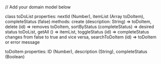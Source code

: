 // Add your domain model below

class toDoList
properties: nextId (Number), itemList (Array toDoItem), completeStatus (false)
methods: create (description: String) => toDoItem, delete (id) => removes toDoItem, sortByStatus (completeStatus) => desired status toDoList, getAll () => itemList, toggleStatus (id) => completeStatus changes from false to true and vice versa, searchToDoItem (id) => toDoItem or error message

toDoItem
properties: ID (Number), description (String), completeStatus (Boolean)

